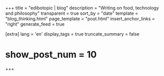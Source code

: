 +++
title = "edibotopic | blog"
description = "Writing on food, technology and philosophy"
transparent = true
sort_by = "date"
template = "blog_thinking.html"
page_template = "post.html"
insert_anchor_links = "right"
generate_feed = true

[extra]
lang = 'en'
display_tags = true
truncate_summary = false
# show_post_num = 10
+++
